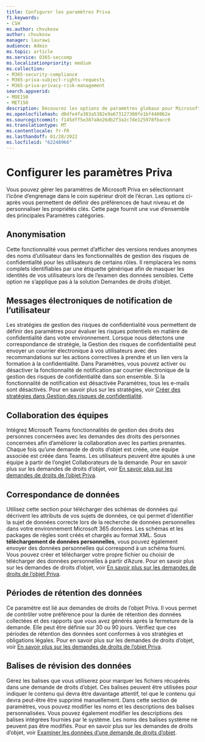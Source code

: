 ```yaml
---
title: Configurer les paramètres Priva
f1.keywords:
- CSH
ms.author: chvukosw
author: chvukosw
manager: laurawi
audience: Admin
ms.topic: article
ms.service: O365-seccomp
ms.localizationpriority: medium
ms.collection:
- M365-security-compliance
- M365-priva-subject-rights-requests
- M365-priva-privacy-risk-management
search.appverid:
- MOE150
- MET150
description: Découvrez les options de paramètres globaux pour Microsoft Priva.
ms.openlocfilehash: d0dfe4fa303a5382e9a673127308fe1bf448062e
ms.sourcegitcommit: f145dff5e387a8e26db2f3a2c7de125978fbacc9
ms.translationtype: MT
ms.contentlocale: fr-FR
ms.lasthandoff: 01/28/2022
ms.locfileid: "62248966"
---
```

# <a name="configure-priva-settings"></a>Configurer les paramètres Priva

Vous pouvez gérer les paramètres de Microsoft Priva en sélectionnant l’icône d’engrenage dans le coin supérieur droit de l’écran. Les options ci-après vous permettent de définir des préférences de haut niveau et de personnaliser les propriétés clés. Cette page fournit une vue d’ensemble des principales Paramètres catégories.

## <a name="anonymization"></a>Anonymisation

Cette fonctionnalité vous permet d’afficher des versions rendues anonymes des noms d’utilisateur dans les fonctionnalités de gestion des risques de confidentialité pour les utilisateurs de certains rôles. Il remplacera les noms complets identifiables par une étiquette générique afin de masquer les identités de vos utilisateurs lors de l’examen des données sensibles. Cette option ne s’applique pas à la solution Demandes de droits d’objet.

## <a name="user-notification-emails"></a>Messages électroniques de notification de l’utilisateur  

Les stratégies de gestion des risques de confidentialité vous permettent de définir des paramètres pour évaluer les risques potentiels en matière de confidentialité dans votre environnement. Lorsque nous détectons une correspondance de stratégie, la Gestion des risques de confidentialité peut envoyer un courrier électronique à vos utilisateurs avec des recommandations sur les actions correctives à prendre et un lien vers la formation à la confidentialité. Dans Paramètres, vous pouvez activer ou désactiver la fonctionnalité de notification par courrier électronique de la gestion des risques de confidentialité dans son ensemble. Si la fonctionnalité de notification est désactivée Paramètres, tous les e-mails sont désactivés. Pour en savoir plus sur les stratégies, voir [Créer des stratégies dans Gestion des risques de confidentialité](risk-management-policies.md).

## <a name="teams-collaboration"></a>Collaboration des équipes  

Intégrez Microsoft Teams fonctionnalités de gestion des droits des personnes concernées avec les demandes des droits des personnes concernées afin d’améliorer la collaboration avec les parties prenantes. Chaque fois qu’une demande de droits d’objet est créée, une équipe associée est créée dans Teams. Les utilisateurs peuvent être ajoutés à une équipe à partir de l’onglet Collaborateurs de la demande. Pour en savoir plus sur les demandes de droits d’objet, voir [En savoir plus sur les demandes de droits de l’objet Priva](subject-rights-requests.md).

## <a name="data-matching"></a>Correspondance de données  

Utilisez cette section pour télécharger des schémas de données qui décrivent les attributs de vos sujets de données, ce qui permet d’identifier la sujet de données correcte lors de la recherche de données personnelles dans votre environnement Microsoft 365 données. Les schémas et les packages de règles sont créés et chargés au format XML. Sous **téléchargement de données personnelles**, vous pouvez également envoyer des données personnelles qui correspond à un schéma fourni. Vous pouvez créer et télécharger votre propre fichier ou choisir de télécharger des données personnelles à partir d’Azure. Pour en savoir plus sur les demandes de droits d’objet, voir [En savoir plus sur les demandes de droits de l’objet Priva](subject-rights-requests.md).

## <a name="data-retention-periods"></a>Périodes de rétention des données

Ce paramètre est lié aux demandes de droits de l’objet Priva. Il vous permet de contrôler votre préférence pour la durée de rétention des données collectées et des rapports que vous avez générés après la fermeture de la demande. Elle peut être définie sur 30 ou 90 jours. Vérifiez que ces périodes de rétention des données sont conformes à vos stratégies et obligations légales. Pour en savoir plus sur les demandes de droits d’objet, voir [En savoir plus sur les demandes de droits de l’objet Priva](subject-rights-requests.md).

## <a name="data-review-tags"></a>Balises de révision des données

Gérez les balises que vous utiliserez pour marquer les fichiers récupérés dans une demande de droits d’objet. Ces balises peuvent être utilisées pour indiquer le contenu qui devra être davantage attentif, tel que le contenu qui devra peut-être être supprimé manuellement. Dans cette section de paramètres, vous pouvez modifier les noms et les descriptions des balises personnalisées. Vous pouvez également modifier les descriptions des balises intégrées fournies par le système. Les noms des balises système ne peuvent pas être modifiés. Pour en savoir plus sur les demandes de droits d’objet, voir [Examiner les données d’une demande de droits d’objet](subject-rights-requests-data-review.md#step-3-review-data).
